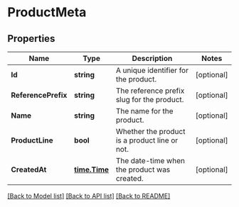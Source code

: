 # ProductMeta

## Properties
Name | Type | Description | Notes
------------ | ------------- | ------------- | -------------
**Id** | **string** | A unique identifier for the product. | [optional] 
**ReferencePrefix** | **string** | The reference prefix slug for the product. | [optional] 
**Name** | **string** | The name for the product. | [optional] 
**ProductLine** | **bool** | Whether the product is a product line or not. | [optional] 
**CreatedAt** | [**time.Time**](time.Time.md) | The date-time when the product was created. | [optional] 

[[Back to Model list]](../README.md#documentation-for-models) [[Back to API list]](../README.md#documentation-for-api-endpoints) [[Back to README]](../README.md)


